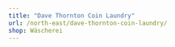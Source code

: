 ```yaml
---
title: "Dave Thornton Coin Laundry"
url: /north-east/dave-thornton-coin-laundry/
shop: Wäscherei
---
```

